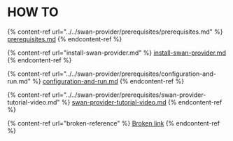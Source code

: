 # HOW TO

{% content-ref url="../../swan-provider/prerequisites/prerequisites.md" %}
[prerequisites.md](../../swan-provider/prerequisites/prerequisites.md)
{% endcontent-ref %}

{% content-ref url="install-swan-provider.md" %}
[install-swan-provider.md](install-swan-provider.md)
{% endcontent-ref %}

{% content-ref url="../../swan-provider/prerequisites/configuration-and-run.md" %}
[configuration-and-run.md](../../swan-provider/prerequisites/configuration-and-run.md)
{% endcontent-ref %}

{% content-ref url="../../swan-provider/prerequisites/swan-provider-tutorial-video.md" %}
[swan-provider-tutorial-video.md](../../swan-provider/prerequisites/swan-provider-tutorial-video.md)
{% endcontent-ref %}

{% content-ref url="broken-reference" %}
[Broken link](broken-reference)
{% endcontent-ref %}
